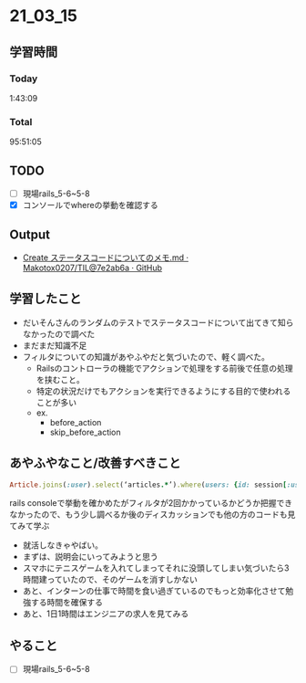 # 21_03_15

## 学習時間
### Today
1:43:09

### Total
95:51:05


## TODO
- [ ] 現場rails_5-6~5-8
- [x] コンソールでwhereの挙動を確認する

## Output
* [Create ステータスコードについてのメモ.md · Makotox0207/TIL@7e2ab6a · GitHub](https://github.com/Makotox0207/TIL/commit/7e2ab6a12a3369f27dd1225120ed170ba246ef0b)

## 学習したこと
* だいそんさんのランダムのテストでステータスコードについて出てきて知らなかったので調べた
* まだまだ知識不足
* フィルタについての知識があやふやだと気づいたので、軽く調べた。
	* Railsのコントローラの機能でアクションで処理をする前後で任意の処理を挟むこと。
	* 特定の状況だけでもアクションを実行できるようにする目的で使われることが多い
	* ex.
		* before_action
		* skip_before_action
		
## あやふやなこと/改善すべきこと

```ruby
Article.joins(:user).select(‘articles.*’).where(users: {id: session[:user_id]}).where(status: ‘unpublished’)
```
 rails consoleで挙動を確かめたがフィルタが2回かかっているかどうか把握できなかったので、もう少し調べるか後のディスカッションでも他の方のコードも見てみて学ぶ

* 就活しなきゃやばい。
* まずは、説明会にいってみようと思う
* スマホにテニスゲームを入れてしまってそれに没頭してしまい気づいたら3時間建っていたので、そのゲームを消すしかない
* あと、インターンの仕事で時間を食い過ぎているのでもっと効率化させて勉強する時間を確保する
* あと、1日1時間はエンジニアの求人を見てみる


## やること
- [ ] 現場rails_5-6~5-8
